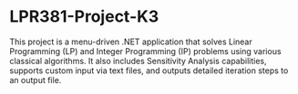 # LPR381-Project-K3
This project is a menu-driven .NET application that solves Linear Programming (LP) and Integer Programming (IP) problems using various classical algorithms. It also includes Sensitivity Analysis capabilities, supports custom input via text files, and outputs detailed iteration steps to an output file.
